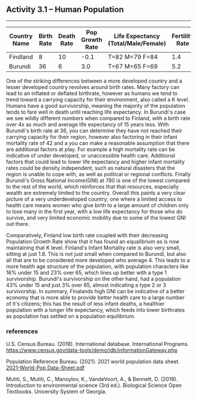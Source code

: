 ## Activity 3.1 – Human Population

---

| Country Name | Birth Rate | Death Rate | Pop Growth Rate | Life Expectancy (Total/Male/Female) | Fertility Rate | GNI |
|---|---|---|---|---|---|---|
| Findland | 8 | 10 | -0.1 | T=82 M=79 F=84 | 1.4 | 51,650 |
| Burundi | 36 | 6 | 3.0 | T=67 M=65 F=69 | 5.2 | 780 |

One of the striking differences between a more developed country and a lesser developed country revolves around birth rates.
Many factory can lead to an inflated or deflated birthrate, however as humans we tend to trend toward a carrying capacity for their
environment, also called a K level.
Humans have a good survivorship, meaning the majority of the population tends to fare well in death until reaching life expectancy.
In Burundi's case we see wildly different numbers when compared to Finland, with a birth rate over 4x as much and  average life
expectancy of 15 years less.
With Burundi's birth rate at 36, you can determine they have not reached their carrying capacity for their region, however also
factoring in their infant mortality rate of 42 and a you can make a reasonable assumption that there are additional factors at play.
For example a high mortality rate can be indicative of under developed, or unaccessible health care.
Additional factors that could lead to lower life expectancy and higher infant mortality rates could be density independent, such as
natural disasters that the region is unable to cope with, as well as political or regional conflicts.
Finally Burundi's Gross National Income(GNI) at 780 is one of the lowest compared to the rest of the world, which reinforces that
that resources, especially wealth are extremely limited to the country.
Overall this paints a very clear picture of a very underdeveloped country; one where a limited access to health care means women
who give birth to a large amount of children only to lose many in the first year, with a low life expectancy for those who do
survive, and very limited economic mobility due to some of the lowest GNI out there.

Comparatively, Finland low birth rate coupled with their decreasing Population Growth Rate show that it has found an equalibrium
as is now maintaining that K level.
Finland's Infant Mortality rate is also very small, sitting at just 1.8. 
This is not just small when compared to Burundi, but also all that are to be considered more developed who average 4.
This leads to a more health age structure of the population, with population characters like 16% under 15 and 23% over 65, which 
lines up better with a type 1 survivorship. 
Burundi's survivorship on the other hand, had a population 43% under 15 and just 3% over 65, almost indicating a type 2 or 3 survivorship.
In summary, Finalands high GNI can be indicative of a better economy that is more able to provide better health care to a large 
number of it's citizens; this has the result of less infant deaths, a healthier population with a longer life expectancy, which feeds
into lower birthrates as population has settled on a population equilibrium.


### references
U.S. Census Bureau. (2018). International database. International Programs. https://www.census.gov/data-tools/demo/idb/informationGateway.php

Population Reference Bureau. (2021). 2021 world population data sheet. [2021-World-Pop Data-Sheet.pdf](https://alamo.instructure.com/courses/1450893/files/197277310?wrap=1)

Mutiti, S., Mutiti, C., Manoylov, K., VandeVoort, A., & Bennett, D. (2018). Introduction to environmental science (3rd ed.). Biological Science Open Textbooks. University System of Georgia.

